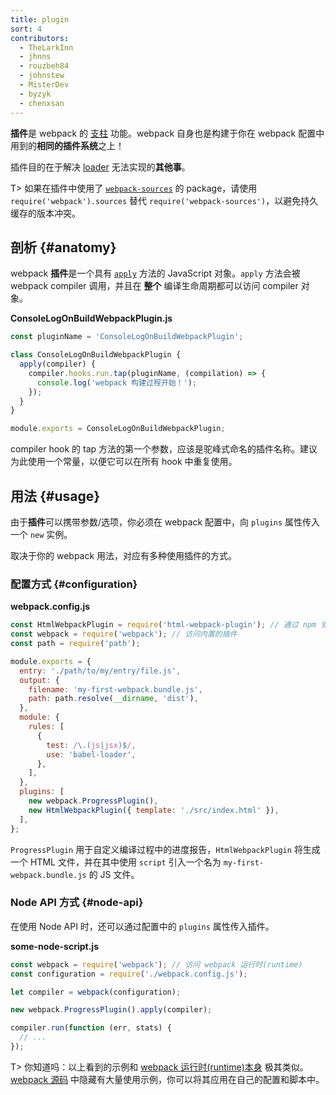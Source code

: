 ```yaml
---
title: plugin
sort: 4
contributors:
  - TheLarkInn
  - jhnns
  - rouzbeh84
  - johnstew
  - MisterDev
  - byzyk
  - chenxsan
---
```


**插件**是 webpack 的 [支柱](https://github.com/webpack/tapable) 功能。webpack 自身也是构建于你在 webpack 配置中用到的**相同的插件系统**之上！

插件目的在于解决 [loader](/concepts/loaders) 无法实现的**其他事**。

T> 如果在插件中使用了 [`webpack-sources`](https://github.com/webpack/webpack-sources) 的 package，请使用 `require('webpack').sources` 替代 `require('webpack-sources')`，以避免持久缓存的版本冲突。

## 剖析 {#anatomy}

webpack **插件**是一个具有 [`apply`](https://developer.mozilla.org/en-US/docs/Web/JavaScript/Reference/Global_Objects/Function/apply) 方法的 JavaScript 对象。`apply` 方法会被 webpack compiler 调用，并且在 __整个__ 编译生命周期都可以访问 compiler 对象。

**ConsoleLogOnBuildWebpackPlugin.js**

```javascript
const pluginName = 'ConsoleLogOnBuildWebpackPlugin';

class ConsoleLogOnBuildWebpackPlugin {
  apply(compiler) {
    compiler.hooks.run.tap(pluginName, (compilation) => {
      console.log('webpack 构建过程开始！');
    });
  }
}

module.exports = ConsoleLogOnBuildWebpackPlugin;
```

compiler hook 的 tap 方法的第一个参数，应该是驼峰式命名的插件名称。建议为此使用一个常量，以便它可以在所有 hook 中重复使用。

## 用法 {#usage}

由于**插件**可以携带参数/选项，你必须在 webpack 配置中，向 `plugins` 属性传入一个 `new` 实例。

取决于你的 webpack 用法，对应有多种使用插件的方式。

### 配置方式 {#configuration}

**webpack.config.js**

```javascript
const HtmlWebpackPlugin = require('html-webpack-plugin'); // 通过 npm 安装
const webpack = require('webpack'); // 访问内置的插件
const path = require('path');

module.exports = {
  entry: './path/to/my/entry/file.js',
  output: {
    filename: 'my-first-webpack.bundle.js',
    path: path.resolve(__dirname, 'dist'),
  },
  module: {
    rules: [
      {
        test: /\.(js|jsx)$/,
        use: 'babel-loader',
      },
    ],
  },
  plugins: [
    new webpack.ProgressPlugin(),
    new HtmlWebpackPlugin({ template: './src/index.html' }),
  ],
};
```

`ProgressPlugin` 用于自定义编译过程中的进度报告，`HtmlWebpackPlugin` 将生成一个 HTML 文件，并在其中使用 `script` 引入一个名为 `my-first-webpack.bundle.js` 的 JS 文件。

### Node API 方式 {#node-api}

在使用 Node API 时，还可以通过配置中的 `plugins` 属性传入插件。

**some-node-script.js**

```javascript
const webpack = require('webpack'); // 访问 webpack 运行时(runtime)
const configuration = require('./webpack.config.js');

let compiler = webpack(configuration);

new webpack.ProgressPlugin().apply(compiler);

compiler.run(function (err, stats) {
  // ...
});
```

T> 你知道吗：以上看到的示例和 [webpack 运行时(runtime)本身](https://github.com/webpack/webpack/blob/e7087ffeda7fa37dfe2ca70b5593c6e899629a2c/bin/webpack.js#L290-L292) 极其类似。[webpack 源码](https://github.com/webpack/webpack) 中隐藏有大量使用示例，你可以将其应用在自己的配置和脚本中。
